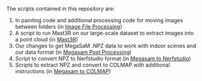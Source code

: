 The scripts contained in this repository are:

1. In painting code and additional processing code for moving images between folders (in [Image File Processing](Image%20File%20Processing))
5. A script to run Mast3R on our large-scale dataset to extract images into a point cloud (in [Mast3R](mast3r%20extraction))
2. Our changes to get MegaSaM .NPZ data to work with indoor scenes and our data format (in [Megasam Post Processing](Megasam-Post-Processing))
4. Script to convert NPZ to Nerfstudio format (in [Megasam to Nerfstudio](Megasam-Post-Processing/megasam-to-nerfstudio))
3. Scripts to extract NPZ and convert to COLMAP with additional instructions (in [Megasam to COLMAP](Megasam-Post-Processing))
